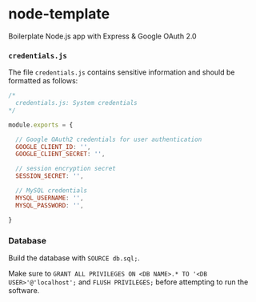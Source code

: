 # node-template
Boilerplate Node.js app with Express &amp; Google OAuth 2.0


### `credentials.js`

The file `credentials.js` contains sensitive information and should be formatted as follows:

```javascript
/*
  credentials.js: System credentials
*/

module.exports = {

  // Google OAuth2 credentials for user authentication
  GOOGLE_CLIENT_ID: '',
  GOOGLE_CLIENT_SECRET: '',

  // session encryption secret
  SESSION_SECRET: '',

  // MySQL credentials
  MYSQL_USERNAME: '',
  MYSQL_PASSWORD: '',

}
```

### Database

Build the database with `SOURCE db.sql;`.

Make sure to `GRANT ALL PRIVILEGES ON <DB NAME>.* TO '<DB USER>'@'localhost';` and `FLUSH PRIVILEGES;` before attempting to run the software.